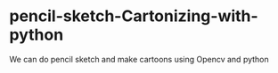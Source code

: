 # pencil-sketch-Cartonizing-with-python
We can do pencil sketch and make cartoons using Opencv and python
